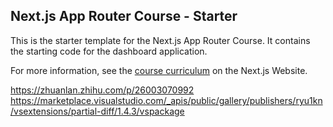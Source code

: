 ## Next.js App Router Course - Starter

This is the starter template for the Next.js App Router Course. It contains the starting code for the dashboard application.

For more information, see the [course curriculum](https://nextjs.org/learn) on the Next.js Website.

<https://zhuanlan.zhihu.com/p/26003070992>
<https://marketplace.visualstudio.com/_apis/public/gallery/publishers/ryu1kn/vsextensions/partial-diff/1.4.3/vspackage>
